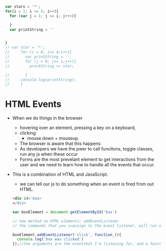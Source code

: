 ```javascript
var stars = '*';
for(i = 1; i <= 5; i++){
  for (var j = 1; j <= i; j++>){

  }
  var printString = ''


}
// var star = '*';
//     for (i = 0; i<= 4;i++){
//       var printString = '';
//       for (j = 0; j<= i;j++){
//         printString += star;

//       }
//     console.log(printString);
//     }

```
# HTML Events
- When we do things in the browser
  - hovering over an element, pressing a key on a keyboard, 
  - clicking 
    - mouse down + mouseup.
  - The browser is aware that this happens
  - As developers we have the pwer to call funcitons, toggle classes, run any js when these occur
  - Forms are the most prevelant element to get interactions from the user and we need to learn how to handle all the events that occur.  
- This is a combination of HTML and JavaScript.
  - we can tell our js to do something when an event is fired from out HTML.

  ```html
  <div id='box>
  </div> 
  ```
  ```javascript
  var boxElement = document.getElementById('box')

  // new method on HTML elements: addEventListener
  // the commands that you s=assign to the event listener, will run only when that event occurs.

  boxElement.addEventListener('click', function_(){
    console.log('box was clicked')
  });//the arguments are the eventthat I'm listening for, and a function to run when that event occurs
  ```
